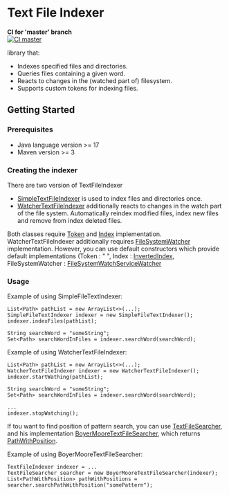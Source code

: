 # Text File Indexer
**CI for 'master' branch**  
[![CI master](https://github.com/kuchartI/Text-File-Indexer/actions/workflows/maven-ci.yml/badge.svg?branch=master)](https://github.com/kuchartI/Text-File-Indexer/actions/workflows/maven-ci.yml)

library that:

- Indexes specified files and directories.
- Queries files containing a given word.
- Reacts to changes in the (watched part of) filesystem.
- Supports custom tokens for indexing files.

## Getting Started

### Prerequisites

- Java language version >= 17
- Maven version >= 3

### Creating the indexer

There are two version of TextFileIndexer

- [SimpleTextFileIndexer](src/main/java/text/file/indexing/engine/core/index/SimpleTextFileIndexer.java) is used to
  index files and directories once.
- [WatcherTextFileIndexer](src/main/java/text/file/indexing/engine/core/index/WatcherTextFileIndexer.java) additionally
  reacts to changes in the watch part of the file system.
  Automatically reindex modified files, index new files and remove from index deleted files.

Both classes require [Token](src/main/java/text/file/indexing/engine/core/Token.java)
and [Index](src/main/java/text/file/indexing/engine/core/index/Index.java) implementation.
WatcherTextFileIndexer additionally
requires [FileSystemWatcher](src/main/java/text/file/indexing/engine/watcher/FileSystemWatcher.java) implementation.
However, you can use default constructors which provide default implementations
(Token : " ",
Index : [InvertedIndex](src/main/java/text/file/indexing/engine/core/index/InvertedIndex.java),
FileSystemWatcher : [FileSystemWatchServiceWatcher](src/main/java/text/file/indexing/engine/watcher/FileSystemWatchServiceWatcher.java)

### Usage

Example of using SimpleFileTextIndexer:

```
List<Path> pathList = new ArrayList<>(...);
SimpleFileTextIndexer indexer = new SimpleFileTextIndexer();
indexer.indexFiles(pathList);

String searchWord = "someString";
Set<Path> searchWordInFiles = indexer.searchWord(searchWord);
```
Example of using WatcherTextFileIndexer:
```
List<Path> pathList = new ArrayList<>(...);
WatcherTextFileIndexer indexer = new WatcherTextFileIndexer();
indexer.startWathing(pathList);

String searchWord = "someString";
Set<Path> searchWordInFiles = indexer.searchWord(searchWord);

...
indexer.stopWatching();
```

If tou want to find position of pattern search, you can
use [TextFileSearcher](src/main/java/text/file/indexing/engine/core/search/TextFileSearcher.java),
and his
implementation [BoyerMooreTextFileSearcher](src/main/java/text/file/indexing/engine/core/search/BoyerMooreTextFileSearcher.java),
which returns [PathWithPosition](src/main/java/text/file/indexing/engine/core/search/PathWithPosition.java).

Example of using BoyerMooreTextFileSearcher:

```
TextFileIndexer indexer = ...
TextFileSearcher searcher = new BoyerMooreTextFileSearcher(indexer);
List<PathWithPosition> pathWithPositions = searcher.searchPathWithPosition("somePattern");
```